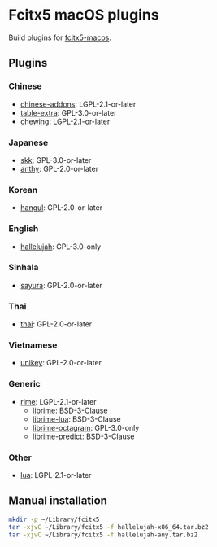 # Fcitx5 macOS plugins
Build plugins for [fcitx5-macos](https://github.com/fcitx-contrib/fcitx5-macos).

## Plugins
### Chinese
* [chinese-addons](https://github.com/fcitx/fcitx5-chinese-addons): LGPL-2.1-or-later
* [table-extra](https://github.com/fcitx/fcitx5-table-extra): GPL-3.0-or-later
* [chewing](https://github.com/fcitx/fcitx5-chewing): LGPL-2.1-or-later

### Japanese
* [skk](https://github.com/fcitx/fcitx5-skk): GPL-3.0-or-later
* [anthy](https://github.com/fcitx/fcitx5-anthy): GPL-2.0-or-later

### Korean
* [hangul](https://github.com/fcitx/fcitx5-hangul): GPL-2.0-or-later

### English
* [hallelujah](https://github.com/fcitx-contrib/fcitx5-hallelujah): GPL-3.0-only

### Sinhala
* [sayura](https://github.com/fcitx/fcitx5-sayura): GPL-2.0-or-later

### Thai
* [thai](https://github.com/fcitx/fcitx5-libthai): GPL-2.0-or-later

### Vietnamese
* [unikey](https://github.com/fcitx/fcitx5-unikey): GPL-2.0-or-later

### Generic
* [rime](https://github.com/fcitx/fcitx5-rime): LGPL-2.1-or-later
  * [librime](https://github.com/rime/librime): BSD-3-Clause
  * [librime-lua](https://github.com/hchunhui/librime-lua): BSD-3-Clause
  * [librime-octagram](https://github.com/lotem/librime-octagram): GPL-3.0-only
  * [librime-predict](https://github.com/rime/librime-predict): BSD-3-Clause

### Other
* [lua](https://github.com/fcitx/fcitx5-lua): LGPL-2.1-or-later

## Manual installation
```sh
mkdir -p ~/Library/fcitx5
tar -xjvC ~/Library/fcitx5 -f hallelujah-x86_64.tar.bz2
tar -xjvC ~/Library/fcitx5 -f hallelujah-any.tar.bz2
```
